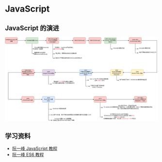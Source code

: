 # JavaScript

## JavaScript 的演进

![](../images/javascript-history.png)

## 学习资料

- [阮一峰 JavaScript 教程](https://wangdoc.com/javascript/)
- [阮一峰 ES6 教程](https://wangdoc.com/es6/)
